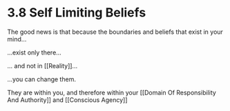 # 3.8 Self Limiting Beliefs

The good news is that because the boundaries and beliefs that exist in your mind...

...exist only there... 

... and not in [[Reality]]...

...you can change them. 

They are within you, and therefore within your [[Domain Of Responsibility And Authority]] and [[Conscious Agency]]

